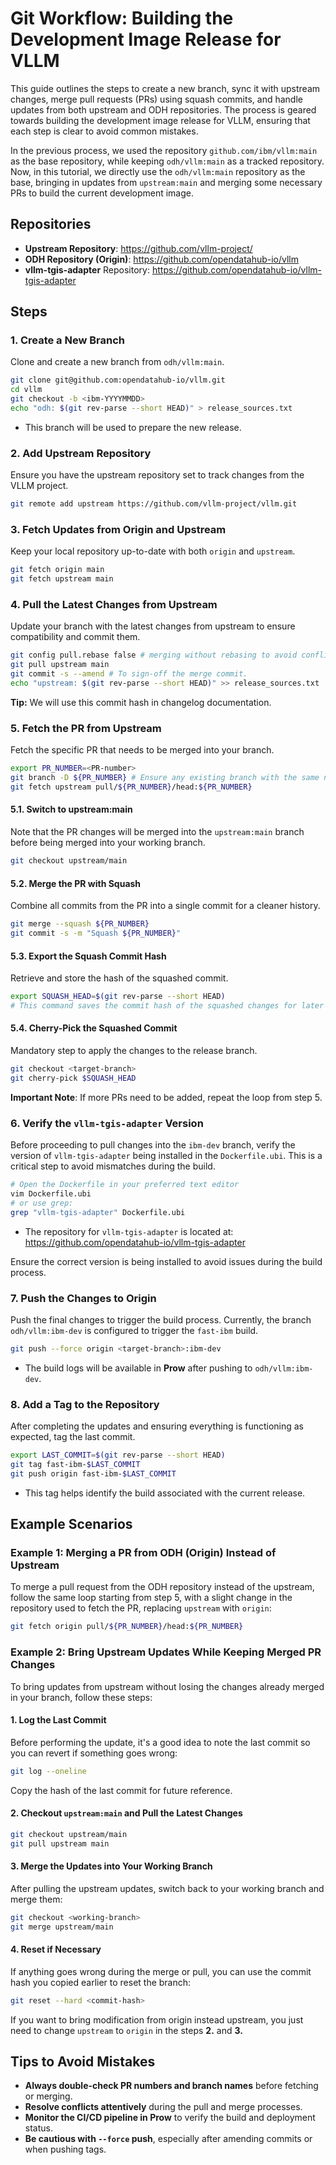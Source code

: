 # Git Workflow: Building the Development Image Release for VLLM

This guide outlines the steps to create a new branch, sync it with upstream changes, merge pull requests (PRs) using squash commits, and handle updates from both upstream and ODH repositories. The process is geared towards building the development image release for VLLM, ensuring that each step is clear to avoid common mistakes.

In the previous process, we used the repository `github.com/ibm/vllm:main` as the base repository, while keeping `odh/vllm:main` as a tracked repository. Now, in this tutorial, we directly use the `odh/vllm:main` repository as the base, bringing in updates from `upstream:main` and merging some necessary PRs to build the current development image.

## Repositories
- **Upstream Repository**: https://github.com/vllm-project/
- **ODH Repository (Origin)**: https://github.com/opendatahub-io/vllm
- **vllm-tgis-adapter** Repository: https://github.com/opendatahub-io/vllm-tgis-adapter

## Steps

### 1. **Create a New Branch**
Clone and create a new branch from `odh/vllm:main`.
```bash
git clone git@github.com:opendatahub-io/vllm.git
cd vllm
git checkout -b <ibm-YYYYMMDD>
echo "odh: $(git rev-parse --short HEAD)" > release_sources.txt  
```
- This branch will be used to prepare the new release.

### 2. **Add Upstream Repository**
Ensure you have the upstream repository set to track changes from the VLLM project.
```bash
git remote add upstream https://github.com/vllm-project/vllm.git
```

### 3. **Fetch Updates from Origin and Upstream**
Keep your local repository up-to-date with both `origin` and `upstream`.
```bash
git fetch origin main
git fetch upstream main
```

### 4. **Pull the Latest Changes from Upstream**
Update your branch with the latest changes from upstream to ensure compatibility and commit them.
```bash
git config pull.rebase false # merging without rebasing to avoid conflicts.
git pull upstream main
git commit -s --amend # To sign-off the merge commit. 
echo "upstream: $(git rev-parse --short HEAD)" >> release_sources.txt
```
**Tip:** We will use this commit hash in changelog documentation.  

### 5. **Fetch the PR from Upstream**
Fetch the specific PR that needs to be merged into your branch.
```bash
export PR_NUMBER=<PR-number>
git branch -D ${PR_NUMBER} # Ensure any existing branch with the same name is deleted
git fetch upstream pull/${PR_NUMBER}/head:${PR_NUMBER}
```

#### 5.1. **Switch to upstream:main**
Note that the PR changes will be merged into the `upstream:main` branch before being merged into your working branch.
```bash
git checkout upstream/main
```

#### 5.2. **Merge the PR with Squash**
Combine all commits from the PR into a single commit for a cleaner history.
```bash
git merge --squash ${PR_NUMBER}
git commit -s -m "Squash ${PR_NUMBER}"
```

#### 5.3. **Export the Squash Commit Hash**
Retrieve and store the hash of the squashed commit.
```bash
export SQUASH_HEAD=$(git rev-parse --short HEAD)
# This command saves the commit hash of the squashed changes for later use.
```

#### 5.4. **Cherry-Pick the Squashed Commit**
Mandatory step to apply the changes to the release branch.
```bash
git checkout <target-branch>
git cherry-pick $SQUASH_HEAD
```

**Important Note**: If more PRs need to be added, repeat the loop from step 5.

### 6. **Verify the `vllm-tgis-adapter` Version**
Before proceeding to pull changes into the `ibm-dev` branch, verify the version of `vllm-tgis-adapter` being installed in the `Dockerfile.ubi`. This is a critical step to avoid mismatches during the build.
```bash
# Open the Dockerfile in your preferred text editor
vim Dockerfile.ubi
# or use grep:
grep "vllm-tgis-adapter" Dockerfile.ubi
```
- The repository for `vllm-tgis-adapter` is located at: https://github.com/opendatahub-io/vllm-tgis-adapter

Ensure the correct version is being installed to avoid issues during the build process.

### 7. **Push the Changes to Origin**
Push the final changes to trigger the build process.
Currently, the branch `odh/vllm:ibm-dev` is configured to trigger the `fast-ibm` build.
```bash
git push --force origin <target-branch>:ibm-dev
```
- The build logs will be available in **Prow** after pushing to `odh/vllm:ibm-dev`.

### 8. **Add a Tag to the Repository**
After completing the updates and ensuring everything is functioning as expected, tag the last commit.
```bash
export LAST_COMMIT=$(git rev-parse --short HEAD)
git tag fast-ibm-$LAST_COMMIT
git push origin fast-ibm-$LAST_COMMIT
```
- This tag helps identify the build associated with the current release.

## Example Scenarios

### Example 1: Merging a PR from ODH (Origin) Instead of Upstream
To merge a pull request from the ODH repository instead of the upstream, follow the same loop starting from step 5, with a slight change in the repository used to fetch the PR, replacing `upstream` with `origin`:
```bash
git fetch origin pull/${PR_NUMBER}/head:${PR_NUMBER}
```

### Example 2: Bring Upstream Updates While Keeping Merged PR Changes
To bring updates from upstream without losing the changes already merged in your branch, follow these steps:

#### 1. **Log the Last Commit**
Before performing the update, it's a good idea to note the last commit so you can revert if something goes wrong:
```bash
git log --oneline
```
Copy the hash of the last commit for future reference.

#### 2. **Checkout `upstream:main` and Pull the Latest Changes**
```bash
git checkout upstream/main
git pull upstream main
```

#### 3. **Merge the Updates into Your Working Branch**
After pulling the upstream updates, switch back to your working branch and merge them:
```bash
git checkout <working-branch>
git merge upstream/main
```

#### 4. **Reset if Necessary**
If anything goes wrong during the merge or pull, you can use the commit hash you copied earlier to reset the branch:
```bash
git reset --hard <commit-hash>
```
If you want to bring modification from origin instead upstream, you just need to change `upstream` to `origin` in the steps **2.** and **3.** 

## Tips to Avoid Mistakes
- **Always double-check PR numbers and branch names** before fetching or merging.
- **Resolve conflicts attentively** during the pull and merge processes.
- **Monitor the CI/CD pipeline in Prow** to verify the build and deployment status.
- **Be cautious with `--force` push**, especially after amending commits or when pushing tags.
